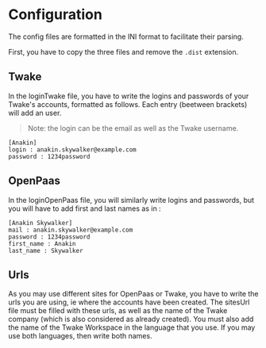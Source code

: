 # Configuration

The config files are formatted in the INI format to facilitate their parsing.

First, you have to copy the three files and remove the `.dist` extension.

## Twake

In the loginTwake file, you have to write the logins and passwords of your Twake's accounts, formatted as follows. Each entry (beetween brackets) will add an user.
> Note: the login can be the email as well as the Twake username.

```
[Anakin]
login : anakin.skywalker@example.com
password : 1234password
```

## OpenPaas

In the loginOpenPaas file, you will similarly write logins and passwords, but you will have to add first and last names as in :

```
[Anakin Skywalker]
mail : anakin.skywalker@example.com
password : 1234password
first_name : Anakin
last_name : Skywalker
```

## Urls

As you may use different sites for OpenPaas or Twake, you have to write the urls you are using, ie where the accounts have been created.
The sitesUrl file must be filled with these urls, as well as the name of the Twake company (which is also considered as already created). You must also add the name of the Twake Workspace in the language that you use. If you may use both languages, then write both names.
